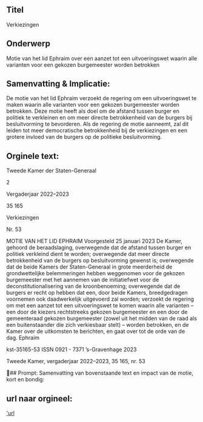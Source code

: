 ## Titel
Verkiezingen
## Onderwerp
Motie van het lid Ephraim over een aanzet tot een uitvoeringswet waarin alle varianten voor een gekozen burgemeester worden betrokken 
## Samenvatting & Implicatie:

De motie van het lid Ephraim verzoekt de regering om een uitvoeringswet te maken waarin alle varianten voor een gekozen burgemeester worden betrokken. Deze motie heeft als doel om de afstand tussen burger en politiek te verkleinen en om meer directe betrokkenheid van de burgers bij besluitvorming te bevorderen. Als de regering de motie aanneemt, zal dit leiden tot meer democratische betrokkenheid bij de verkiezingen en een grotere invloed van de burgers op de politieke besluitvorming.
## Orginele text:


Tweede Kamer der Staten-Generaal

2

Vergaderjaar 2022–2023

35 165

Verkiezingen

Nr. 53

MOTIE VAN HET LID EPHRAIM
Voorgesteld 25 januari 2023
De Kamer,
gehoord de beraadslaging,
overwegende dat de afstand tussen burger en politiek verkleind dient te
worden;
overwegende dat meer directe betrokkenheid van de burgers op besluitvorming gewenst is;
overwegende dat de beide Kamers der Staten-Generaal in grote
meerderheid de grondwettelijke belemmeringen hebben weggenomen
voor de gekozen burgemeester met het aannemen van de initiatiefwet
voor de deconstitutionalisering van de kroonbenoeming;
overwegende dat de burgers er recht op hebben dat een, door beide
Kamers, breedgedragen voornemen ook daadwerkelijk uitgevoerd zal
worden;
verzoekt de regering om met een aanzet tot een uitvoeringswet te komen
waarin alle varianten – een door de kiezers rechtstreeks gekozen burgemeester en een door de gemeenteraad gekozen burgemeester (zowel uit
het midden van de raad als een buitenstaander die zich verkiesbaar stelt) –
worden betrokken, en de Kamer over de uitkomsten te berichten,
en gaat over tot de orde van de dag.
Ephraim

kst-35165-53
ISSN 0921 - 7371
’s-Gravenhage 2023

Tweede Kamer, vergaderjaar 2022–2023, 35 165, nr. 53

## Prompt:
Samenvatting van bovenstaande text en impact van de motie, kort en bondig:

## url naar orgineel:
['url](https://gegevensmagazijn.tweedekamer.nl/OData/v4/2.0/Document(c7f52449-5cf4-450a-8a3c-9a86d1aa3dab)/resource)
